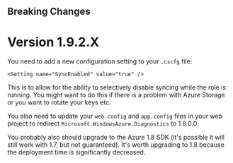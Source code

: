 Breaking Changes
----------------

Version 1.9.2.X
===============

You need to add a new configuration setting to your `.cscfg` file:

	<Setting name="SyncEnabled" value="true" />

This is to allow for the ability to selectively disable syncing while the role is running. You might want to do this if there is a problem with Azure Storage or you want to rotate your keys etc.

You also need to update your `web.config` and `app.config` files in your web project to redirect `Microsoft.WindowsAzure.Diagnostics` to 1.8.0.0.

You probably also should upgrade to the Azure 1.8 SDK (it's possible it will still work with 1.7, but not guaranteed). It's worth upgrading to 1.8 because the deployment time is significantly decreased.
